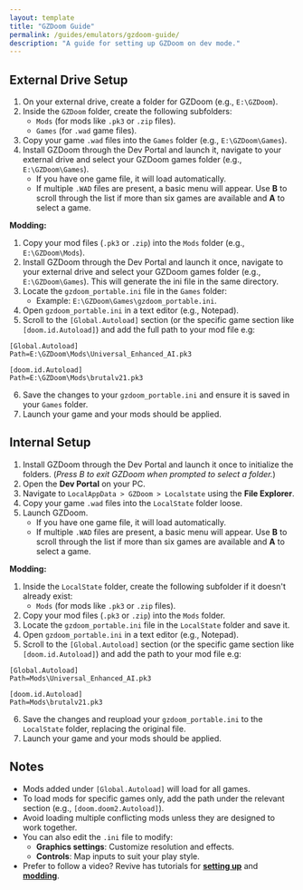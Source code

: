 ```yaml
---
layout: template
title: "GZDoom Guide"
permalink: /guides/emulators/gzdoom-guide/
description: "A guide for setting up GZDoom on dev mode."
---
```


## **External Drive Setup**  
1. On your external drive, create a folder for GZDoom (e.g., `E:\GZDoom`).  
2. Inside the `GZDoom` folder, create the following subfolders:  
   - `Mods` (for mods like `.pk3` or `.zip` files).  
   - `Games` (for `.wad` game files).  
3. Copy your game `.wad` files into the `Games` folder (e.g., `E:\GZDoom\Games`).  
4. Install GZDoom through the Dev Portal and launch it, navigate to your external drive and select your GZDoom games folder (e.g., `E:\GZDoom\Games`).
   - If you have one game file, it will load automatically.  
   - If multiple `.WAD` files are present, a basic menu will appear. Use **B** to scroll through the list if more than six games are available and **A** to select a game.  

**Modding:**
1. Copy your mod files (`.pk3` or `.zip`) into the `Mods` folder (e.g., `E:\GZDoom\Mods`).  
2. Install GZDoom through the Dev Portal and launch it once, navigate to your external drive and select your GZDoom games folder (e.g., `E:\GZDoom\Games`). This will generate the ini file in the same directory.
3. Locate the `gzdoom_portable.ini` file in the `Games` folder:  
   - Example: `E:\GZDoom\Games\gzdoom_portable.ini`.  
4. Open `gzdoom_portable.ini` in a text editor (e.g., Notepad).  
5. Scroll to the `[Global.Autoload]` section (or the specific game section like `[doom.id.Autoload]`) and add the full path to your mod file e.g:

```
[Global.Autoload]
Path=E:\GZDoom\Mods\Universal_Enhanced_AI.pk3
```
```
[doom.id.Autoload]
Path=E:\GZDoom\Mods\brutalv21.pk3
```
6. Save the changes to your `gzdoom_portable.ini` and ensure it is saved in your `Games` folder.
7. Launch your game and your mods should be applied.

## **Internal Setup**  
1. Install GZDoom through the Dev Portal and launch it once to initialize the folders. (*Press B to exit GZDoom when prompted to select a folder.*)  
2. Open the **Dev Portal** on your PC.  
3. Navigate to `LocalAppData > GZDoom > Localstate` using the **File Explorer**.  
4. Copy your game `.wad` files into the `LocalState` folder loose.  
5. Launch GZDoom.
   - If you have one game file, it will load automatically.  
   - If multiple `.WAD` files are present, a basic menu will appear. Use **B** to scroll through the list if more than six games are available and **A** to select a game.

**Modding:**
1. Inside the `LocalState` folder, create the following subfolder if it doesn't already exist:  
   - `Mods` (for mods like `.pk3` or `.zip` files).    
2. Copy your mod files (`.pk3` or `.zip`) into the `Mods` folder.  
3. Locate the `gzdoom_portable.ini` file in the `LocalState` folder and save it.
4. Open `gzdoom_portable.ini` in a text editor (e.g., Notepad).  
5. Scroll to the `[Global.Autoload]` section (or the specific game section like `[doom.id.Autoload]`) and add the path to your mod file e.g:

```
[Global.Autoload]
Path=Mods\Universal_Enhanced_AI.pk3
```
```
[doom.id.Autoload]
Path=Mods\brutalv21.pk3
```
6. Save the changes and reupload your `gzdoom_portable.ini` to the `LocalState` folder, replacing the original file.
7. Launch your game and your mods should be applied.

## **Notes**  
- Mods added under `[Global.Autoload]` will load for all games.  
- To load mods for specific games only, add the path under the relevant section (e.g., `[doom.doom2.Autoload]`).  
- Avoid loading multiple conflicting mods unless they are designed to work together.
- You can also edit the `.ini` file to modify:  
   - **Graphics settings**: Customize resolution and effects.  
   - **Controls**: Map inputs to suit your play style.
- Prefer to follow a video? Revive has tutorials for [**setting up**](https://youtu.be/M1LX8MifJhM) and [**modding**](https://youtu.be/CnOntH5Hr6s?si=Iwzi3rEioUWO1dAs).

